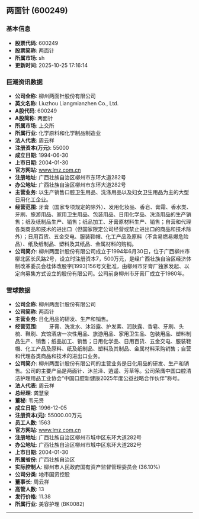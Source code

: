 ## 两面针 (600249)

### 基本信息

- **股票代码**: 600249
- **股票简称**: 两面针
- **所属市场**: sh
- **更新时间**: 2025-10-25 17:16:14

### 巨潮资讯数据

- **公司全称**: 柳州两面针股份有限公司
- **英文名称**: Liuzhou Liangmianzhen Co., Ltd.
- **A股代码**: 600249
- **A股简称**: 两面针
- **所属市场**: 上交所
- **所属行业**: 化学原料和化学制品制造业
- **法人代表**: 周云祥
- **注册资本(万元)**: 55000
- **成立日期**: 1994-06-30
- **上市日期**: 2004-01-30
- **官方网站**: www.lmz.com.cn
- **注册地址**: 广西壮族自治区柳州市东环大道282号
- **办公地址**: 广西壮族自治区柳州市东环大道282号
- **主营业务**: 以生产销售口腔卫生用品、洗涤用品以及妇女卫生用品为主的大型日用化工企业。
- **经营范围**: 牙膏（国家专项规定的除外）、发用化妆品、香皂、膏霜、香水类、牙刷、旅游用品、家用卫生用品、包装用品、日用化学品、洗涤用品的生产销售；纸及纸制品生产、销售；纸品加工、牙膏原材料生产、销售；自营和代理各类商品和技术的进出口（但国家限定公司经营或禁止进出口的商品和技术除外）；日用百货、五金交电、服装鞋帽、化工产品及原料（不含易燃易爆危险品）、纸及纸制品、塑料及其纸品、金属材料的购销。
- **公司简介**: 柳州两面针股份有限公司成立于1994年6月30日，位于广西柳州市柳北区长风路2号，设立时注册资本7，500万元，是经广西壮族自治区经济体制改革委员会桂体改股字[1993]156号文批准，由柳州市牙膏厂独家发起、以定向募集方式设立的股份有限公司。公司前身柳州市牙膏厂成立于1980年。

### 雪球数据

- **公司全称**: 柳州两面针股份有限公司
- **公司简称**: 两面针
- **主营业务**: 日化用品的研发、生产和销售。
- **经营范围**: 　　牙膏、洗发水、沐浴露、护发素、润肤露、香皂、牙刷、头梳、鞋刷、宾馆酒店一次性用品、旅游用品、家用卫生品、包装用品、塑料制品生产、销售；纸品加工、销售；日用化学品、日用百货、五金交电、服装鞋帽、化工产品及原料、纸及纸制品、塑料及其制品、金属材料采购销售；自营和代理各类商品和技术的进出口业务。
- **公司简介**: 柳州两面针股份有限公司的主营业务是日化用品的研发、生产和销售。公司的主要产品是两面针、沐兰泽、逍遥、芳草等。公司荣膺中国口腔清洁护理用品工业协会“中国口腔新健康2025年度公益战略合作伙伴”称号。
- **法人代表**: 周云祥
- **总经理**: 龚慧泉
- **董秘**: 韦元贤
- **成立日期**: 1996-12-05
- **注册资本(元)**: 55000.00万元
- **员工人数**: 1563
- **官方网站**: www.lmz.com.cn
- **注册地址**: 广西壮族自治区柳州市城中区东环大道282号
- **办公地址**: 广西壮族自治区柳州市城中区东环大道282号
- **上市日期**: 2004-01-30
- **所属省份**: 广西壮族自治区
- **实际控制人**: 柳州市人民政府国有资产监督管理委员会 (36.10%)
- **公司分类**: 地市国资控股
- **董事长**: 周云祥
- **高管人数**: 13
- **发行价格**: 11.38
- **所属行业**: 美容护理 (BK0082)

---